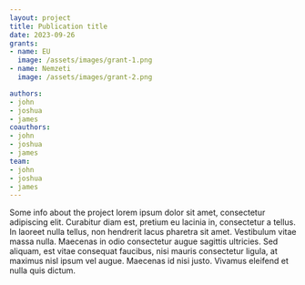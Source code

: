 ```yaml
---
layout: project
title: Publication title
date: 2023-09-26
grants:
- name: EU
  image: /assets/images/grant-1.png
- name: Nemzeti
  image: /assets/images/grant-2.png

authors:
- john
- joshua
- james
coauthors:
- john
- joshua
- james
team:
- john
- joshua
- james
---
```


Some info about the project lorem ipsum dolor sit amet, consectetur adipiscing elit. Curabitur diam est, pretium eu lacinia in, consectetur a tellus. In laoreet nulla tellus, non hendrerit lacus pharetra sit amet. Vestibulum vitae massa nulla. Maecenas in odio consectetur augue sagittis ultricies. Sed aliquam, est vitae consequat faucibus, nisi mauris consectetur ligula, at maximus nisl ipsum vel augue. Maecenas id nisi justo. Vivamus eleifend et nulla quis dictum.